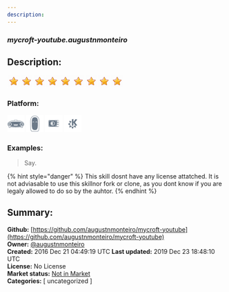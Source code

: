 ```yaml
---
description: 
---
```


### _mycroft-youtube.augustnmonteiro_  
## Description:  
  
![](../.gitbook/assets/star.png)![](../.gitbook/assets/star.png)![](../.gitbook/assets/star.png)![](../.gitbook/assets/star.png)![](../.gitbook/assets/star.png)![](../.gitbook/assets/star.png)![](../.gitbook/assets/star.png)![](../.gitbook/assets/star.png)![](../.gitbook/assets/star.png)  
### Platform:  
 ![Mark I](../.gitbook/assets/mark-1-icon.png)  ![Mark II](../.gitbook/assets/mark-2-icon.png)  ![Picroft](../.gitbook/assets/picroft-icon.png)  ![plasmoid](../.gitbook/assets/kde.png)   
### Examples:  
> Say.  
  
{% hint style="danger" %}
This skill dosnt have any license attatched. It is not adviasable to use this skillnor fork or clone, as you dont know if you are legaly allowed to do so by the auhtor.
{% endhint %}
  
## Summary:  
**Github:** [https://github.com/augustnmonteiro/mycroft-youtube](https://github.com/augustnmonteiro/mycroft-youtube)  
**Owner:** [@augustnmonteiro](https://github.com/augustnmonteiro)  
**Created:** 2016 Dec 21 04:49:19 UTC  **Last updated:** 2019 Dec 23 18:48:10 UTC  
**License:** No License  
**Market status:** [Not in Market](https://market.mycroft.ai/skill/)  
**Categories:** [ uncategorized ]   
